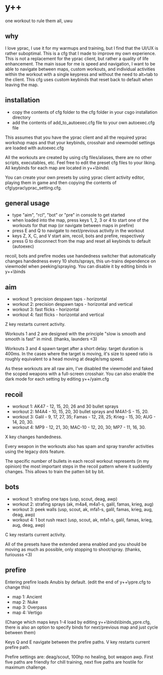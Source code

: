 # y++
one workout to rule them all, uwu

## why
I love yprac, I use it for my warmups and training, but I find that the UI/UX is rather suboptimal. This is a cfg that I made to improve my own experience. This is not a replacement for the yprac client, but rather a quality of life enhancement.
The main issue for me is speed and navigation, I want to be able to navigate between maps, custom workouts, and individual activities within the workout with a single keypress and without the need to alt+tab to the client. This cfg uses custom keybinds that reset back to default when leaving the map.

## installation
- copy the contents of cfg folder to the cfg folder in your csgo installation directory
- add the contents of add_to_autoexec.cfg file to your own autoexec.cfg file

This assumes that you have the yprac client and all the required yprac workshop maps and that your keybinds, crosshair and viewmodel settings are loaded with autoexec.cfg

All the workouts are created by using cfg files/aliases, there are no other scripts, executables, etc. Feel free to edit the preset cfg files to your liking. All keybinds for each map are located in y++\binds\

You can create your own presets by using yprac client activity editor, playing them in game and then copying the contents of cfg\yprac\yprac_setting.cfg.

## general usage
- type "aim", "rcl", "bot" or "pre" in console to get started
- when loaded into the map, press keys 1, 2, 3 or 4 to start one of the workouts for that map (or navigate between maps in prefire)
- press E and Q to navigate to next/previous activity in the workout
- keys Z, X, C, and V start aim, recoil, bots and prefire, respectively
- press G to disconnect from the map and reset all keybinds to default (autoexec)

recoil, bots and prefire modes use handedness switcher that automatically changes handedness every 10 shots/sprays, this un-trains dependence on viewmodel when peeking/spraying. You can disable it by editing binds in y++\binds

## aim
- workout 1: precision despawn taps - horizontal
- workout 2: precision despawn taps - horizontal and vertical
- workout 3: fast flicks - horizontal
- workout 4: fast flicks - horizontal and vertical

Z key restarts current activity.

Workouts 1 and 2 are designed with the principle "slow is smooth and smooth is fast" in mind. (thanks, launders <3)

Workouts 3 and 4 spawn target after a short delay. target duration is 400ms. In the cases where the target is moving, it's size to speed ratio is roughly equivalent to a head moving at deagle/smg speed.

As these workouts are all raw aim, I've disabled the viewmodel and faked the scoped weapons with a full-screen crosshair.
You can also enable the dark mode for each setting by editing y++/yaim.cfg

## recoil 
- workout 1: AK47 - 12, 15, 20, 26 and 30 bullet sprays
- workout 2: M4A4 - 10, 15, 20, 30 bullet sprays and M4A1-S - 15, 20.
- workout 3: Galil - 9, 17, 27, 35; Famas - 12, 28, 25; Krieg - 15, 30; AUG - 14, 20, 30.
- workout 4: MP9 - 12, 21, 30; MAC-10 - 12, 20, 30; MP7 - 11, 16, 30.

X key changes handedness.

Every weapon in the workouts also has spam and spray transfer activities using the legacy dots feature.

The specific number of bullets in each recoil workout represents (in my opinion) the most important steps in the recoil pattern where it suddently changes. This allows to train the patten bit by bit.

## bots
- workout 1: strafing one taps (usp, scout, deag, awp)
- workout 2: strafing sprays (ak, m4a4, m4a1-s, galil, famas, krieg, aug)
- workout 3: peek walls (usp, scout, ak, mfa1-s, galil, famas, krieg, aug, deag, awp)
- workout 4: 1 bot rush react (usp, scout, ak, mfa1-s, galil, famas, krieg, aug, deag, awp)

C key restarts current activity.

All of the presets have the extended arena enabled and you should be moving as much as possible, only stopping to shoot/spray. (thanks, furiousss <3)

## prefire

Entering prefire loads Anubis by default. (edit the end of y++\ypre.cfg to change this)

- map 1: Ancient
- map 2: Nuke
- map 3: Overpass
- map 4: Vertigo

(Change which maps keys 1-4 load by editing y++\binds\binds_ypre.cfg, there is also an option to specify binds for next/previous map and just cycle between them)

Keys Q and E navigate between the prefire paths.
V key restarts current prefire path. 

Prefire settings are: deag/scout, 100hp no healing, bot weapon awp. First five paths are friendly for chill training, next five paths are hostile for maximum challenge.
